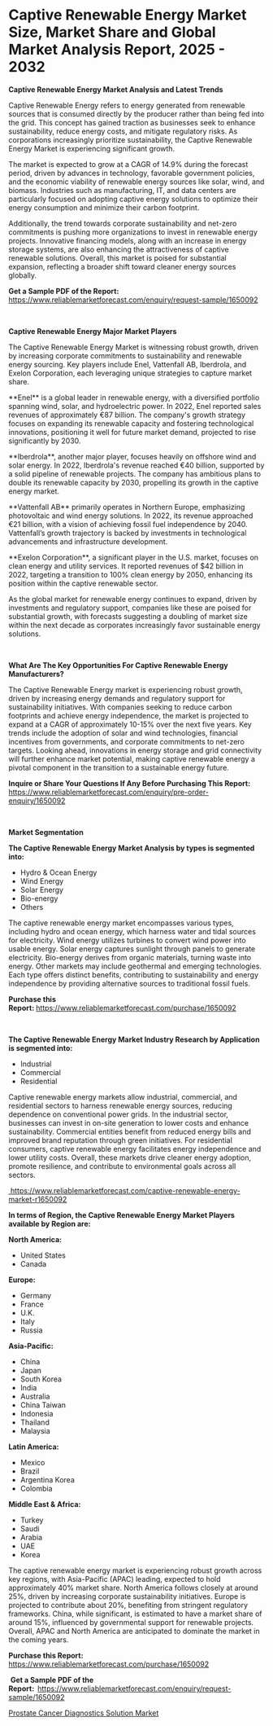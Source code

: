 <p><h1>Captive Renewable Energy Market Size, Market Share and Global Market Analysis Report, 2025 - 2032</h1></p><p><strong>Captive Renewable Energy Market Analysis and Latest Trends</strong></p>
<p><p>Captive Renewable Energy refers to energy generated from renewable sources that is consumed directly by the producer rather than being fed into the grid. This concept has gained traction as businesses seek to enhance sustainability, reduce energy costs, and mitigate regulatory risks. As corporations increasingly prioritize sustainability, the Captive Renewable Energy Market is experiencing significant growth.</p><p>The market is expected to grow at a CAGR of 14.9% during the forecast period, driven by advances in technology, favorable government policies, and the economic viability of renewable energy sources like solar, wind, and biomass. Industries such as manufacturing, IT, and data centers are particularly focused on adopting captive energy solutions to optimize their energy consumption and minimize their carbon footprint.</p><p>Additionally, the trend towards corporate sustainability and net-zero commitments is pushing more organizations to invest in renewable energy projects. Innovative financing models, along with an increase in energy storage systems, are also enhancing the attractiveness of captive renewable solutions. Overall, this market is poised for substantial expansion, reflecting a broader shift toward cleaner energy sources globally.</p></p>
<p><strong>Get a Sample PDF of the Report:&nbsp;</strong> <a href="https://www.reliablemarketforecast.com/enquiry/request-sample/1650092?utm_campaign=2284&utm_medium=2&utm_source=Github&utm_content=ia&utm_term=23032025&utm_id=captive-renewable-energy">https://www.reliablemarketforecast.com/enquiry/request-sample/1650092</a></p>
<p>&nbsp;</p>
<p><strong>Captive Renewable Energy Major Market Players</strong></p>
<p><p>The Captive Renewable Energy Market is witnessing robust growth, driven by increasing corporate commitments to sustainability and renewable energy sourcing. Key players include Enel, Vattenfall AB, Iberdrola, and Exelon Corporation, each leveraging unique strategies to capture market share.</p><p>**Enel** is a global leader in renewable energy, with a diversified portfolio spanning wind, solar, and hydroelectric power. In 2022, Enel reported sales revenues of approximately €87 billion. The company's growth strategy focuses on expanding its renewable capacity and fostering technological innovations, positioning it well for future market demand, projected to rise significantly by 2030.</p><p>**Iberdrola**, another major player, focuses heavily on offshore wind and solar energy. In 2022, Iberdrola's revenue reached €40 billion, supported by a solid pipeline of renewable projects. The company has ambitious plans to double its renewable capacity by 2030, propelling its growth in the captive energy market.</p><p>**Vattenfall AB** primarily operates in Northern Europe, emphasizing photovoltaic and wind energy solutions. In 2022, its revenue approached €21 billion, with a vision of achieving fossil fuel independence by 2040. Vattenfall’s growth trajectory is backed by investments in technological advancements and infrastructure development.</p><p>**Exelon Corporation**, a significant player in the U.S. market, focuses on clean energy and utility services. It reported revenues of $42 billion in 2022, targeting a transition to 100% clean energy by 2050, enhancing its position within the captive renewable sector.</p><p>As the global market for renewable energy continues to expand, driven by investments and regulatory support, companies like these are poised for substantial growth, with forecasts suggesting a doubling of market size within the next decade as corporates increasingly favor sustainable energy solutions.</p></p>
<p>&nbsp;</p>
<p><strong>What Are The Key Opportunities For Captive Renewable Energy Manufacturers?</strong></p>
<p><p>The Captive Renewable Energy market is experiencing robust growth, driven by increasing energy demands and regulatory support for sustainability initiatives. With companies seeking to reduce carbon footprints and achieve energy independence, the market is projected to expand at a CAGR of approximately 10-15% over the next five years. Key trends include the adoption of solar and wind technologies, financial incentives from governments, and corporate commitments to net-zero targets. Looking ahead, innovations in energy storage and grid connectivity will further enhance market potential, making captive renewable energy a pivotal component in the transition to a sustainable energy future.</p></p>
<p><strong>Inquire or Share Your Questions If Any Before Purchasing This Report:</strong> <a href="https://www.reliablemarketforecast.com/enquiry/pre-order-enquiry/1650092?utm_campaign=2284&utm_medium=2&utm_source=Github&utm_content=ia&utm_term=23032025&utm_id=captive-renewable-energy">https://www.reliablemarketforecast.com/enquiry/pre-order-enquiry/1650092</a></p>
<p>&nbsp;</p>
<p><strong>Market Segmentation</strong></p>
<p><strong>The Captive Renewable Energy Market Analysis by types is segmented into:</strong></p>
<p><ul><li>Hydro & Ocean Energy</li><li>Wind Energy</li><li>Solar Energy</li><li>Bio-energy</li><li>Others</li></ul></p>
<p><p>The captive renewable energy market encompasses various types, including hydro and ocean energy, which harness water and tidal sources for electricity. Wind energy utilizes turbines to convert wind power into usable energy. Solar energy captures sunlight through panels to generate electricity. Bio-energy derives from organic materials, turning waste into energy. Other markets may include geothermal and emerging technologies. Each type offers distinct benefits, contributing to sustainability and energy independence by providing alternative sources to traditional fossil fuels.</p></p>
<p><strong>Purchase this Report:&nbsp;</strong><a href="https://www.reliablemarketforecast.com/purchase/1650092?utm_campaign=2284&utm_medium=2&utm_source=Github&utm_content=ia&utm_term=23032025&utm_id=captive-renewable-energy">https://www.reliablemarketforecast.com/purchase/1650092</a></p>
<p>&nbsp;</p>
<p><strong>The Captive Renewable Energy Market Industry Research by Application is segmented into:</strong></p>
<p><ul><li>Industrial</li><li>Commercial</li><li>Residential</li></ul></p>
<p><p>Captive renewable energy markets allow industrial, commercial, and residential sectors to harness renewable energy sources, reducing dependence on conventional power grids. In the industrial sector, businesses can invest in on-site generation to lower costs and enhance sustainability. Commercial entities benefit from reduced energy bills and improved brand reputation through green initiatives. For residential consumers, captive renewable energy facilitates energy independence and lower utility costs. Overall, these markets drive cleaner energy adoption, promote resilience, and contribute to environmental goals across all sectors.</p></p>
<p><a href="https://www.reliablemarketforecast.com/captive-renewable-energy-market-r1650092?utm_campaign=2284&utm_medium=2&utm_source=Github&utm_content=ia&utm_term=23032025&utm_id=captive-renewable-energy">&nbsp;https://www.reliablemarketforecast.com/captive-renewable-energy-market-r1650092</a></p>
<p><strong>In terms of Region, the Captive Renewable Energy Market Players available by Region are:</strong></p>
<p>
    <p> <strong> North America: </strong>
        <ul>
            <li>United States</li>
            <li>Canada</li>
        </ul>
        </p> 
    <p> <strong> Europe: </strong>
        <ul>
            <li>Germany</li>
            <li>France</li>
            <li>U.K.</li>
            <li>Italy</li>
            <li>Russia</li>
        </ul>
        </p> 
    <p> <strong> Asia-Pacific: </strong>
        <ul>
            <li>China</li>
            <li>Japan</li>
            <li>South Korea</li>
            <li>India</li>
            <li>Australia</li>
            <li>China Taiwan</li>
            <li>Indonesia</li>
            <li>Thailand</li>
            <li>Malaysia</li>
        </ul>
        </p> 
    <p> <strong> Latin America: </strong>
        <ul>
            <li>Mexico</li>
            <li>Brazil</li>
            <li>Argentina Korea</li>
            <li>Colombia</li>
        </ul>
        </p> 
    <p> <strong> Middle East & Africa: </strong>
        <ul>
            <li>Turkey</li>
            <li>Saudi</li>
            <li>Arabia</li>
            <li>UAE</li>
            <li>Korea</li>
        </ul>
    </p>
    </p>
<p><p>The captive renewable energy market is experiencing robust growth across key regions, with Asia-Pacific (APAC) leading, expected to hold approximately 40% market share. North America follows closely at around 25%, driven by increasing corporate sustainability initiatives. Europe is projected to contribute about 20%, benefiting from stringent regulatory frameworks. China, while significant, is estimated to have a market share of around 15%, influenced by governmental support for renewable projects. Overall, APAC and North America are anticipated to dominate the market in the coming years.</p></p>
<p><strong>Purchase this Report: </strong><a href="https://www.reliablemarketforecast.com/purchase/1650092?utm_campaign=2284&utm_medium=2&utm_source=Github&utm_content=ia&utm_term=23032025&utm_id=captive-renewable-energy">https://www.reliablemarketforecast.com/purchase/1650092</a></p>
<p>&nbsp;<strong>Get a Sample PDF of the Report:&nbsp;&nbsp;</strong><a href="https://www.reliablemarketforecast.com/enquiry/request-sample/1650092?utm_campaign=2284&utm_medium=2&utm_source=Github&utm_content=ia&utm_term=23032025&utm_id=captive-renewable-energy">https://www.reliablemarketforecast.com/enquiry/request-sample/1650092</a></p>
<p><strong></strong></p>
<p><p><a href="https://github.com/WashimHussain441/Market-Research-Report-List-2/blob/main/prostate-cancer-diagnostics-solution-market.md?utm_campaign=2284&utm_medium=2&utm_source=Github&utm_content=ia&utm_term=23032025&utm_id=captive-renewable-energy">Prostate Cancer Diagnostics Solution Market</a></p></p>